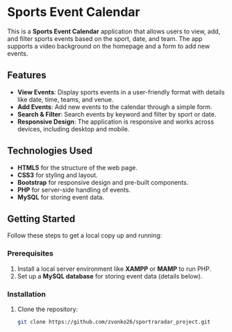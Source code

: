 # Sports Event Calendar

This is a **Sports Event Calendar** application that allows users to view, add, and filter sports events based on the sport, date, and team. The app supports a video background on the homepage and a form to add new events.

## Features

- **View Events**: Display sports events in a user-friendly format with details like date, time, teams, and venue.
- **Add Events**: Add new events to the calendar through a simple form.
- **Search & Filter**: Search events by keyword and filter by sport or date.
- **Responsive Design**: The application is responsive and works across devices, including desktop and mobile.

## Technologies Used

- **HTML5** for the structure of the web page.
- **CSS3** for styling and layout.
- **Bootstrap** for responsive design and pre-built components.
- **PHP** for server-side handling of events.
- **MySQL** for storing event data.

## Getting Started

Follow these steps to get a local copy up and running:

### Prerequisites

1. Install a local server environment like **XAMPP** or **MAMP** to run PHP.
2. Set up a **MySQL database** for storing event data (details below).

### Installation

1. Clone the repository:
   ```bash
   git clone https://github.com/zvonko26/sportraradar_project.git
